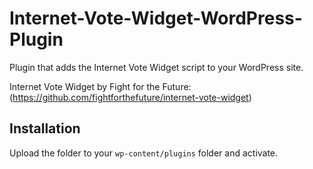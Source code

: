 # Internet-Vote-Widget-WordPress-Plugin
Plugin that adds the Internet Vote Widget script to your WordPress site.

Internet Vote Widget by Fight for the Future: (https://github.com/fightforthefuture/internet-vote-widget)

Installation
------------

Upload the folder to your `wp-content/plugins` folder and activate. 
